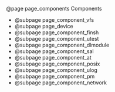 @page page_components Components

- @subpage page_component_vfs
- @subpage page_device
- @subpage page_component_finsh
- @subpage page_component_utest
- @subpage page_component_dlmodule
- @subpage page_component_sal
- @subpage page_component_at
- @subpage page_component_posix
- @subpage page_component_ulog
- @subpage page_component_pm
- @subpage page_component_network